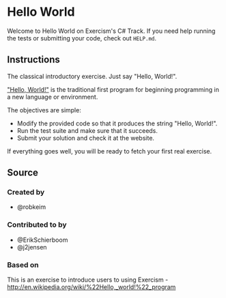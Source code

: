 # Hello World

Welcome to Hello World on Exercism's C# Track.
If you need help running the tests or submitting your code, check out `HELP.md`.

## Instructions

The classical introductory exercise.
Just say "Hello, World!".

["Hello, World!"][hello-world] is the traditional first program for beginning programming in a new language or environment.

The objectives are simple:

- Modify the provided code so that it produces the string "Hello, World!".
- Run the test suite and make sure that it succeeds.
- Submit your solution and check it at the website.

If everything goes well, you will be ready to fetch your first real exercise.

[hello-world]: https://en.wikipedia.org/wiki/%22Hello,_world!%22_program

## Source

### Created by

- @robkeim

### Contributed to by

- @ErikSchierboom
- @j2jensen

### Based on

This is an exercise to introduce users to using Exercism - http://en.wikipedia.org/wiki/%22Hello,_world!%22_program
